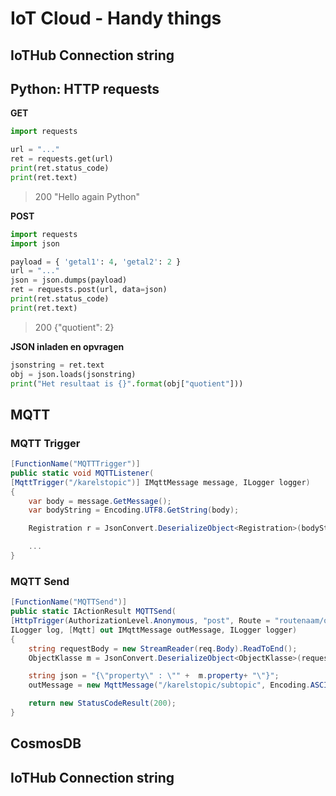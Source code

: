 # IoT Cloud - Handy things
## IoTHub Connection string


## Python: HTTP requests
**GET**
```python
import requests

url = "..."
ret = requests.get(url)
print(ret.status_code)
print(ret.text)
```
> 200
> "Hello again Python"

**POST**
```python
import requests
import json

payload = { 'getal1': 4, 'getal2': 2 }
url = "..."
json = json.dumps(payload)
ret = requests.post(url, data=json)
print(ret.status_code)
print(ret.text)
```
> 200
> {"quotient": 2}

**JSON inladen en opvragen**
```python
jsonstring = ret.text
obj = json.loads(jsonstring)
print("Het resultaat is {}".format(obj["quotient"]))
```

## MQTT
### MQTT Trigger
```csharp
[FunctionName("MQTTTrigger")]
public static void MQTTListener(
[MqttTrigger("/karelstopic")] IMqttMessage message, ILogger logger)
{
	var body = message.GetMessage();
	var bodyString = Encoding.UTF8.GetString(body);

	Registration r = JsonConvert.DeserializeObject<Registration>(bodyString);

	...
}
```
### MQTT Send
```csharp
[FunctionName("MQTTSend")]
public static IActionResult MQTTSend(
[HttpTrigger(AuthorizationLevel.Anonymous, "post", Route = "routenaam/objects")] HttpRequest req,
ILogger log, [Mqtt] out IMqttMessage outMessage, ILogger logger)
{
	string requestBody = new StreamReader(req.Body).ReadToEnd();
	ObjectKlasse m = JsonConvert.DeserializeObject<ObjectKlasse>(requestBody);

	string json = "{\"property\" : \"" +  m.property+ "\"}";
	outMessage = new MqttMessage("/karelstopic/subtopic", Encoding.ASCII.GetBytes(json), MqttQualityOfServiceLevel.AtLeastOnce, true);

	return new StatusCodeResult(200);
}
```

## CosmosDB

## IoTHub Connection string
<!--stackedit_data:
eyJoaXN0b3J5IjpbLTI0NjYxODg2NywxNjIzNzM3NzczLDEyOD
AyNTQ4MzEsLTEzODUxNzU0MCwxODE5NjIyMzc5LDIwMjEyNTEw
MDUsMTA5OTk3NjgzOV19
-->
